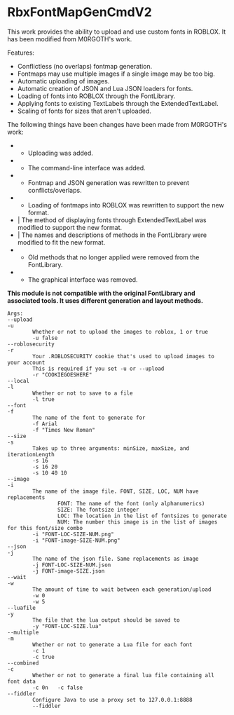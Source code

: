 # RbxFontMapGenCmdV2

This work provides the ability to upload and use custom fonts in ROBLOX.
It has been modified from M0RGOTH's work.

Features:

* Conflictless (no overlaps) fontmap generation.
* Fontmaps may use multiple images if a single image may be too big.
* Automatic uploading of images.
* Automatic creation of JSON and Lua JSON loaders for fonts.
* Loading of fonts into ROBLOX through the FontLibrary.
* Applying fonts to existing TextLabels through the ExtendedTextLabel.
* Scaling of fonts for sizes that aren't uploaded.

The following things have been changes have been made from M0RGOTH's work:

* + Uploading was added.
* + The command-line interface was added.
* + Fontmap and JSON generation was rewritten to prevent conflicts/overlaps.
* + Loading of fontmaps into ROBLOX was rewritten to support the new format.
* | The method of displaying fonts through ExtendedTextLabel was modified to support the new format.
* | The names and descriptions of methods in the FontLibrary were modified to fit the new format.
* - Old methods that no longer applied were removed from the FontLibrary.
* - The graphical interface was removed.

**This module is not compatible with the original FontLibrary and associated tools. It uses different generation and layout methods.**

	Args:
	--upload
	-u
	        Whether or not to upload the images to roblox, 1 or true
	        -u false
	--roblosecurity
	-r
	        Your .ROBLOSECURITY cookie that's used to upload images to your account
	        This is required if you set -u or --upload
	        -r "COOKIEGOESHERE"
	--local
	-l
	        Whether or not to save to a file
	        -l true
	--font
	-f
	        The name of the font to generate for
	        -f Arial
	        -f "Times New Roman"
	--size
	-s
	        Takes up to three arguments: minSize, maxSize, and iterationLength
	        -s 16
	        -s 16 20
	        -s 10 40 10
	--image
	-i
	        The name of the image file. FONT, SIZE, LOC, NUM have replacements
	                FONT: The name of the font (only alphanumerics)
	                SIZE: The fontsize integer
	                LOC: The location in the list of fontsizes to generate
	                NUM: The number this image is in the list of images for this font/size combo
	        -i "FONT-LOC-SIZE-NUM.png"
	        -i "FONT-image-SIZE-NUM.png"
	--json
	-j
	        The name of the json file. Same replacements as image
	        -j FONT-LOC-SIZE-NUM.json
	        -j FONT-image-SIZE.json
	--wait
	-w
	        The amount of time to wait between each generation/upload
	        -w 0
	        -w 5
	--luafile
	-y
	        The file that the lua output should be saved to
	        -y "FONT-LOC-SIZE.lua"
	--multiple
	-m
	        Whether or not to generate a Lua file for each font
	        -c 1
	        -c true
	--combined
	-c
	        Whether or not to generate a final lua file containing all font data
	        -c 0n   -c false
	--fiddler
	        Configure Java to use a proxy set to 127.0.0.1:8888
	        --fiddler
